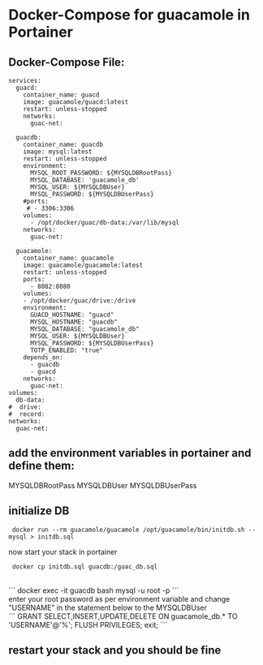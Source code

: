 # Docker-Compose for guacamole in Portainer

## Docker-Compose File:
```
services:
  guacd:
    container_name: guacd
    image: guacamole/guacd:latest
    restart: unless-stopped
    networks:
      guac-net:
      
  guacdb:
    container_name: guacdb
    image: mysql:latest
    restart: unless-stopped
    environment:
      MYSQL_ROOT_PASSWORD: ${MYSQLDBRootPass}
      MYSQL_DATABASE: 'guacamole_db'
      MYSQL_USER: ${MYSQLDBUser}
      MYSQL_PASSWORD: ${MYSQLDBUserPass}
    #ports:
     # - 3306:3306
    volumes:
      - /opt/docker/guac/db-data:/var/lib/mysql
    networks:
      guac-net:
 
  guacamole:
    container_name: guacamole
    image: guacamole/guacamole:latest
    restart: unless-stopped
    ports:
      - 8082:8080
    volumes:
    - /opt/docker/guac/drive:/drive
    environment:
      GUACD_HOSTNAME: "guacd"
      MYSQL_HOSTNAME: "guacdb"
      MYSQL_DATABASE: "guacamole_db"
      MYSQL_USER: ${MYSQLDBUser}
      MYSQL_PASSWORD: ${MYSQLDBUserPass}
      TOTP_ENABLED: "true"
    depends_on:
      - guacdb
      - guacd
    networks:
      guac-net:
volumes:
  db-data:
#  drive:
#  record:
networks:
  guac-net:
```
## add the environment variables in portainer and define them:
MYSQLDBRootPass
MYSQLDBUser
MYSQLDBUserPass

## initialize DB
```
 docker run --rm guacamole/guacamole /opt/guacamole/bin/initdb.sh --mysql > initdb.sql
```
now start your stack in portainer
```
 docker cp initdb.sql guacdb:/guac_db.sql 
```
<br> 
```
 docker exec -it guacdb bash
 mysql -u root -p
```
<br> 
enter your root password as per environment variable and change "USERNAME" in the statement below to the MYSQLDBUser
<br> 
```
 GRANT SELECT,INSERT,UPDATE,DELETE ON guacamole_db.* TO 'USERNAME'@'%';
 FLUSH PRIVILEGES;
 exit;
```

## restart your stack and you should be fine
